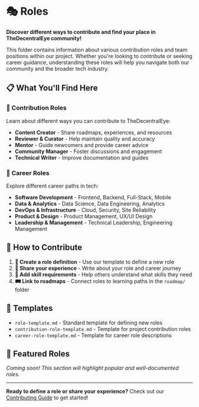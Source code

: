 # 🎭 Roles

**Discover different ways to contribute and find your place in TheDecentralEye community!**

This folder contains information about various contribution roles and team positions within our project. Whether you're looking to contribute or seeking career guidance, understanding these roles will help you navigate both our community and the broader tech industry.

## 📋 What You'll Find Here

### 🤝 Contribution Roles
Learn about different ways you can contribute to TheDecentralEye:
- **Content Creator** - Share roadmaps, experiences, and resources
- **Reviewer & Curator** - Help maintain quality and accuracy
- **Mentor** - Guide newcomers and provide career advice
- **Community Manager** - Foster discussions and engagement
- **Technical Writer** - Improve documentation and guides

### 💼 Career Roles
Explore different career paths in tech:
- **Software Development** - Frontend, Backend, Full-Stack, Mobile
- **Data & Analytics** - Data Science, Data Engineering, Analytics
- **DevOps & Infrastructure** - Cloud, Security, Site Reliability
- **Product & Design** - Product Management, UX/UI Design
- **Leadership & Management** - Technical Leadership, Engineering Management

## 🚀 How to Contribute

1. **📄 Create a role definition** - Use our template to define a new role
2. **📝 Share your experience** - Write about your role and career journey
3. **🎯 Add skill requirements** - Help others understand what skills they need
4. **🛤️ Link to roadmaps** - Connect roles to learning paths in the `roadmap/` folder

## 📑 Templates

- `role-template.md` - Standard template for defining new roles
- `contribution-role-template.md` - Template for project contribution roles
- `career-role-template.md` - Template for career role descriptions

## 🌟 Featured Roles

*Coming soon! This section will highlight popular and well-documented roles.*

---

**Ready to define a role or share your experience?** Check out our [Contributing Guide](../CONTRIBUTING.md) to get started!